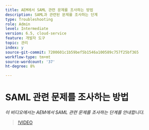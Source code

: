 ```yaml
---
title: AEM에서 SAML 관련 문제를 조사하는 방법
description: SAML과 관련된 문제를 조사하는 단계
type: Troubleshooting
role: Admin
level: Intermediate
version: 6.5, cloud-service
feature: 개발자 도구
topic: 관리
index: y
source-git-commit: 7200601c1b59bef5b1546a100589c757f25bf365
workflow-type: tm+mt
source-wordcount: '37'
ht-degree: 8%

---
```


# SAML 관련 문제를 조사하는 방법

*이 비디오에서는 AEM에서 SAML 관련 문제를 조사하는 단계를 안내합니다.*

>[!VIDEO](https://video.tv.adobe.com/v/335466?quality=9&learn=on)
